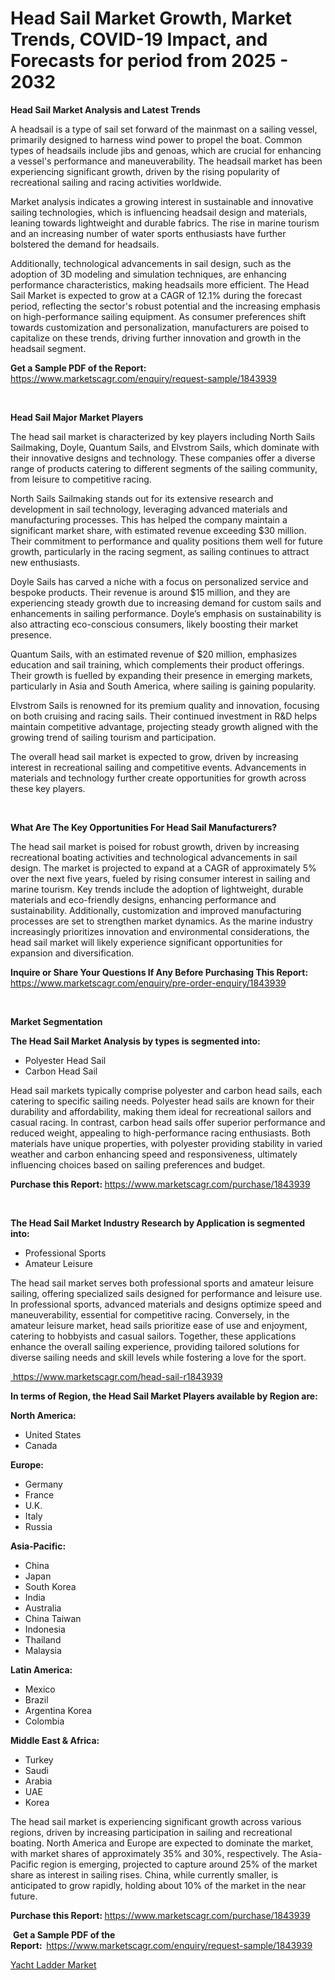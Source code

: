 <p><h1>Head Sail Market Growth, Market Trends, COVID-19 Impact, and Forecasts for period from 2025 - 2032</h1></p><p><strong>Head Sail Market Analysis and Latest Trends</strong></p>
<p><p>A headsail is a type of sail set forward of the mainmast on a sailing vessel, primarily designed to harness wind power to propel the boat. Common types of headsails include jibs and genoas, which are crucial for enhancing a vessel's performance and maneuverability. The headsail market has been experiencing significant growth, driven by the rising popularity of recreational sailing and racing activities worldwide. </p><p>Market analysis indicates a growing interest in sustainable and innovative sailing technologies, which is influencing headsail design and materials, leaning towards lightweight and durable fabrics. The rise in marine tourism and an increasing number of water sports enthusiasts have further bolstered the demand for headsails. </p><p>Additionally, technological advancements in sail design, such as the adoption of 3D modeling and simulation techniques, are enhancing performance characteristics, making headsails more efficient. The Head Sail Market is expected to grow at a CAGR of 12.1% during the forecast period, reflecting the sector's robust potential and the increasing emphasis on high-performance sailing equipment. As consumer preferences shift towards customization and personalization, manufacturers are poised to capitalize on these trends, driving further innovation and growth in the headsail segment.</p></p>
<p><strong>Get a Sample PDF of the Report:&nbsp;</strong> <a href="https://www.marketscagr.com/enquiry/request-sample/1843939?utm_campaign=2485&utm_medium=2&utm_source=Github&utm_content=ia&utm_term=09042025&utm_id=head-sail">https://www.marketscagr.com/enquiry/request-sample/1843939</a></p>
<p>&nbsp;</p>
<p><strong>Head Sail Major Market Players</strong></p>
<p><p>The head sail market is characterized by key players including North Sails Sailmaking, Doyle, Quantum Sails, and Elvstrom Sails, which dominate with their innovative designs and technology. These companies offer a diverse range of products catering to different segments of the sailing community, from leisure to competitive racing.</p><p>North Sails Sailmaking stands out for its extensive research and development in sail technology, leveraging advanced materials and manufacturing processes. This has helped the company maintain a significant market share, with estimated revenue exceeding $30 million. Their commitment to performance and quality positions them well for future growth, particularly in the racing segment, as sailing continues to attract new enthusiasts.</p><p>Doyle Sails has carved a niche with a focus on personalized service and bespoke products. Their revenue is around $15 million, and they are experiencing steady growth due to increasing demand for custom sails and enhancements in sailing performance. Doyle’s emphasis on sustainability is also attracting eco-conscious consumers, likely boosting their market presence.</p><p>Quantum Sails, with an estimated revenue of $20 million, emphasizes education and sail training, which complements their product offerings. Their growth is fuelled by expanding their presence in emerging markets, particularly in Asia and South America, where sailing is gaining popularity.</p><p>Elvstrom Sails is renowned for its premium quality and innovation, focusing on both cruising and racing sails. Their continued investment in R&D helps maintain competitive advantage, projecting steady growth aligned with the growing trend of sailing tourism and participation.</p><p>The overall head sail market is expected to grow, driven by increasing interest in recreational sailing and competitive events. Advancements in materials and technology further create opportunities for growth across these key players.</p></p>
<p>&nbsp;</p>
<p><strong>What Are The Key Opportunities For Head Sail Manufacturers?</strong></p>
<p><p>The head sail market is poised for robust growth, driven by increasing recreational boating activities and technological advancements in sail design. The market is projected to expand at a CAGR of approximately 5% over the next five years, fueled by rising consumer interest in sailing and marine tourism. Key trends include the adoption of lightweight, durable materials and eco-friendly designs, enhancing performance and sustainability. Additionally, customization and improved manufacturing processes are set to strengthen market dynamics. As the marine industry increasingly prioritizes innovation and environmental considerations, the head sail market will likely experience significant opportunities for expansion and diversification.</p></p>
<p><strong>Inquire or Share Your Questions If Any Before Purchasing This Report:</strong> <a href="https://www.marketscagr.com/enquiry/pre-order-enquiry/1843939?utm_campaign=2485&utm_medium=2&utm_source=Github&utm_content=ia&utm_term=09042025&utm_id=head-sail">https://www.marketscagr.com/enquiry/pre-order-enquiry/1843939</a></p>
<p>&nbsp;</p>
<p><strong>Market Segmentation</strong></p>
<p><strong>The Head Sail Market Analysis by types is segmented into:</strong></p>
<p><ul><li>Polyester Head Sail</li><li>Carbon Head Sail</li></ul></p>
<p><p>Head sail markets typically comprise polyester and carbon head sails, each catering to specific sailing needs. Polyester head sails are known for their durability and affordability, making them ideal for recreational sailors and casual racing. In contrast, carbon head sails offer superior performance and reduced weight, appealing to high-performance racing enthusiasts. Both materials have unique properties, with polyester providing stability in varied weather and carbon enhancing speed and responsiveness, ultimately influencing choices based on sailing preferences and budget.</p></p>
<p><strong>Purchase this Report:&nbsp;</strong><a href="https://www.marketscagr.com/purchase/1843939?utm_campaign=2485&utm_medium=2&utm_source=Github&utm_content=ia&utm_term=09042025&utm_id=head-sail">https://www.marketscagr.com/purchase/1843939</a></p>
<p>&nbsp;</p>
<p><strong>The Head Sail Market Industry Research by Application is segmented into:</strong></p>
<p><ul><li>Professional Sports</li><li>Amateur Leisure</li></ul></p>
<p><p>The head sail market serves both professional sports and amateur leisure sailing, offering specialized sails designed for performance and leisure use. In professional sports, advanced materials and designs optimize speed and maneuverability, essential for competitive racing. Conversely, in the amateur leisure market, head sails prioritize ease of use and enjoyment, catering to hobbyists and casual sailors. Together, these applications enhance the overall sailing experience, providing tailored solutions for diverse sailing needs and skill levels while fostering a love for the sport.</p></p>
<p><a href="https://www.marketscagr.com/head-sail-r1843939?utm_campaign=2485&utm_medium=2&utm_source=Github&utm_content=ia&utm_term=09042025&utm_id=head-sail">&nbsp;https://www.marketscagr.com/head-sail-r1843939</a></p>
<p><strong>In terms of Region, the Head Sail Market Players available by Region are:</strong></p>
<p>
    <p> <strong> North America: </strong>
        <ul>
            <li>United States</li>
            <li>Canada</li>
        </ul>
        </p> 
    <p> <strong> Europe: </strong>
        <ul>
            <li>Germany</li>
            <li>France</li>
            <li>U.K.</li>
            <li>Italy</li>
            <li>Russia</li>
        </ul>
        </p> 
    <p> <strong> Asia-Pacific: </strong>
        <ul>
            <li>China</li>
            <li>Japan</li>
            <li>South Korea</li>
            <li>India</li>
            <li>Australia</li>
            <li>China Taiwan</li>
            <li>Indonesia</li>
            <li>Thailand</li>
            <li>Malaysia</li>
        </ul>
        </p> 
    <p> <strong> Latin America: </strong>
        <ul>
            <li>Mexico</li>
            <li>Brazil</li>
            <li>Argentina Korea</li>
            <li>Colombia</li>
        </ul>
        </p> 
    <p> <strong> Middle East & Africa: </strong>
        <ul>
            <li>Turkey</li>
            <li>Saudi</li>
            <li>Arabia</li>
            <li>UAE</li>
            <li>Korea</li>
        </ul>
    </p>
    </p>
<p><p>The head sail market is experiencing significant growth across various regions, driven by increasing participation in sailing and recreational boating. North America and Europe are expected to dominate the market, with market shares of approximately 35% and 30%, respectively. The Asia-Pacific region is emerging, projected to capture around 25% of the market share as interest in sailing rises. China, while currently smaller, is anticipated to grow rapidly, holding about 10% of the market in the near future.</p></p>
<p><strong>Purchase this Report: </strong><a href="https://www.marketscagr.com/purchase/1843939?utm_campaign=2485&utm_medium=2&utm_source=Github&utm_content=ia&utm_term=09042025&utm_id=head-sail">https://www.marketscagr.com/purchase/1843939</a></p>
<p>&nbsp;<strong>Get a Sample PDF of the Report:&nbsp;&nbsp;</strong><a href="https://www.marketscagr.com/enquiry/request-sample/1843939?utm_campaign=2485&utm_medium=2&utm_source=Github&utm_content=ia&utm_term=09042025&utm_id=head-sail">https://www.marketscagr.com/enquiry/request-sample/1843939</a></p>
<p><strong></strong></p>
<p><p><a href="https://github.com/mayabungard8092/Market-Research-Report-List-1/blob/main/yacht-ladder-market.md?utm_campaign=2485&utm_medium=2&utm_source=Github&utm_content=ia&utm_term=09042025&utm_id=head-sail">Yacht Ladder Market</a></p></p>